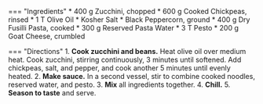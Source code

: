 === "Ingredients"
    * 400 g Zucchini, chopped
    * 600 g Cooked Chickpeas, rinsed
    * 1 T Olive Oil
    * Kosher Salt
    * Black Peppercorn, ground
    * 400 g Dry Fusilli Pasta, cooked
    * 300 g Reserved Pasta Water
    * 3 T Pesto
    * 200 g Goat Cheese, crumbled

=== "Directions"
    1. **Cook zucchini and beans.** Heat olive oil over medium heat. Cook zucchini, stirring continuously, 3 minutes until softened. Add chickpeas, salt, and pepper, and cook another 5 minutes until evenly heated.
    2. **Make sauce.** In a second vessel, stir to combine cooked noodles, reserved water, and pesto.
    3. **Mix** all ingredients together.
    4. **Chill.**
    5. **Season to taste** and serve.

[^evans]:
    Evans, Pete. [_Essen mit Freunden: 100 Rezepte für draußen und drinnen._](https://www.amazon.de/dp/3899105516) 2013. 48-9.
